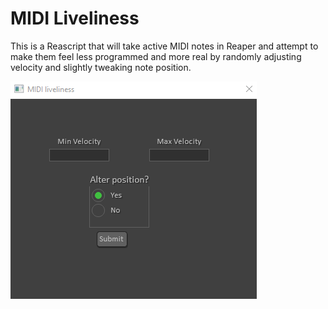 # MIDI Liveliness
This is a Reascript that will take active MIDI notes in Reaper and attempt
to make them feel less programmed and more real by randomly adjusting
velocity and slightly tweaking note 
position.

![alt text](https://github.com/dschuler36/midi-liveliness/blob/main/images/gui-example.PNG)